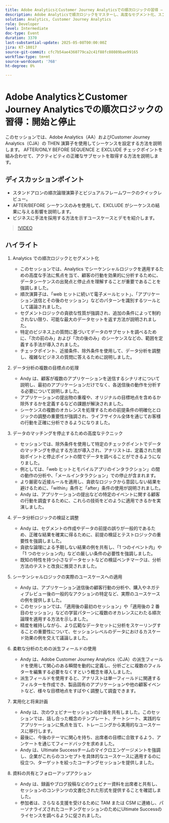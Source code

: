 ```yaml
---
title: Adobe AnalyticsとCustomer Journey Analyticsでの順次ロジックの習得 – 開始と停止
description: Adobe Analyticsで順次ロジックをマスターし、高度なセグメント化、スコープコントロール、派生フィールドを使用して、顧客の行動パターンを明らかにし、データの精度を向上させます。
solution: Analytics, Customer Journey Analytics
role: Developer
level: Intermediate
doc-type: Event
duration: 3370
last-substantial-update: 2025-05-08T00:00:00Z
jira: KT-18017
source-git-commit: cfc7b54ae4360779ca2c41f88fc08089bae99165
workflow-type: tm+mt
source-wordcount: '768'
ht-degree: 0%

---
```



# Adobe AnalyticsとCustomer Journey Analyticsでの順次ロジックの習得：開始と停止

このセッションでは、Adobe Analytics（AA）およびCustomer Journey Analytics（CJA）の THEN 演算子を使用してシーケンスを設定する方法を説明します。 AFTER/ONLY BEFORE SEQUENCE と EXCLUDE チェックポイントを組み合わせて、アクティビティの正確なサブセットを取得する方法を説明します。

## ディスカッションポイント

* スタンドアロンの順次論理演算子とビジュアルフレームワークのクイックレビュー。
* AFTER/BEFORE シーケンスのみを使用して、EXCLUDE がシーケンスの結果に与える影響を説明します。
* ビジネスに手法を採用する方法を示すユースケースとデモを紹介します。

>[!VIDEO](https://video.tv.adobe.com/v/3458040/?learn=on&enablevpops)

## ハイライト


1. Analytics での順次ロジックとセグメント化

   * このセッションでは、Analytics でシーケンシャルロジックを適用するための高度な手法に焦点を当て、顧客の行動を効果的に分析するために、データシーケンスの出発点と停止点を理解することが重要であることを強調しました。
   * 順次演算子は、「web ヒットに続いて電子メールヒット」、「アプリケーション送信とその後のセッション」などのパターンを識別するツールとして議論されました。
   * セグメントロジックの貪欲な性質が強調され、追加の条件によって制約されない限り、可能な最大のデータセットを返す方法が説明されました。
   * 特定のビジネス上の質問に基づいてデータのサブセットを調べるために、「次の前のみ」および「次の後のみ」のシーケンスなどの、範囲を定義する手法が導入されました。
   * チェックポイント、近接条件、除外条件を使用して、データ分析を調整し、複雑なビジネスの質問に答えるために説明しました。

2. データ分析の複数の目標点の処理

   * Andy は、顧客が複数のアプリケーションを送信するシナリオについて説明し、最初のアプリケーションだけでなく、各送信後の動作を分析する必要について説明しました。
   * アプリケーションの提出物の重複や、オリジナルの目標地点を含めるか除外するかを定義するなどの課題が解決されました。
   * シーケンスの複数のオカレンスを処理するための前提条件の明確化とロジックの調整の重要性が強調され、ライフサイクル全体を通じてお客様の行動を正確に分析できるようになりました。

3. データのマッチングを停止するための高度なテクニック

   * セッションでは、除外条件を使用して特定のチェックポイントでデータのマッチングを停止する方法が導入され、アナリストは、定義された開始ポイントと停止ポイントの間でデータを調べることができるようになりました。
   * 例としては、「web ヒットとモバイルアプリのインタラクション」の間の動作の分析や、「メールインタラクション」での停止が含まれます。
   * より厳密な近接ルールを適用し、貪欲なロジックから意図しない結果を避けるために、「within」条件と「after」条件の使用が説明されました。
   * Andy は、アプリケーションの提出などの特定のイベントに関する顧客の行動を調査するために、これらの技術をどのように適用できるかを実演しました。

4. データ分析ロジックの検証と調整

   * Andy は、セグメントの作成やデータの前提の誤りが一般的であるため、正確な結果を確実に得るために、前提の検証とテストロジックの重要性を強調しました。
   * 貪欲な論理による予期しない結果の例を共有し、「1 つのイベント内」や「1 つのセッション内」などの厳しい条件の必要性を強調しました。
   * 既知の特性を持つ小さなデータセットなどの検証ベンチマークは、分析方法のテストと改良に推奨されました。

5. シーケンシャルロジックの実際のユースケースへの適用

   * Andy は、アプリケーション送信後の顧客行動の分析や、購入やネガティブレビュー後の一般的なアクションの特定など、実際のユースケースの例を提供しました。
   * このセッションでは、「適用後の最初のセッション」や「適用後の 2 番目のセッション」などの学習パターンに複数のオカレンスにわたる順次論理を適用する方法を示しました。
   * 精度を維持しながら、より広範なデータセットに分析をスケーリングすることの重要性について、セッションレベルのデータにおけるカスケード効果の例を交えて議論しました。

6. 柔軟な分析のための派生フィールドの使用

   * Andy は、Adobe Customer Journey Analytics（CJA）の派生フィールドを使用して関心のある瞬間を動的に定義し、分析ごとに複数のフィルターを編集する必要をなくすという概念を導入しました。
   * 派生フィールドを使用すると、アナリストは単一フィールドに関連するフィルターを作成でき、製品固有のアプリケーションや他の顧客イベントなど、様々な目標地点をすばやく調整して調査できます。

7. 実用化と将来計画

   * Andy は、次のウェビナーセッションの計画を共有しました。このセッションでは、話し合った概念のテンプレート、チートシート、実践的なアプリケーションに焦点を当て、トレーニングから実用的なユースケースに移行します。
   * 最後に、今後のテーマに関心を持ち、出席者の目標に合致するよう、アンケートを通じてフィードバックを求めました。
   * Andy は、Ultimate Successチームのマイクロエンゲージメントを強調し、企業がこれらのコンセプトを具体的なユースケースに適用するのに役立つ、ターゲットを絞ったコーチングセッションを提供しました。

8. 資料の共有とフォローアップアクション

   * Andy は、録画やブログ投稿などのウェビナー資料を出席者と共有し、セッションのコンテンツの文書化された形式を提供することを確認しました。
   * 参加者は、さらなる支援を受けるために TAM または CSM に連絡し、パーソナライズされたコーチングセッションのためにUltimate Successのライセンスを調べるように促されました。
